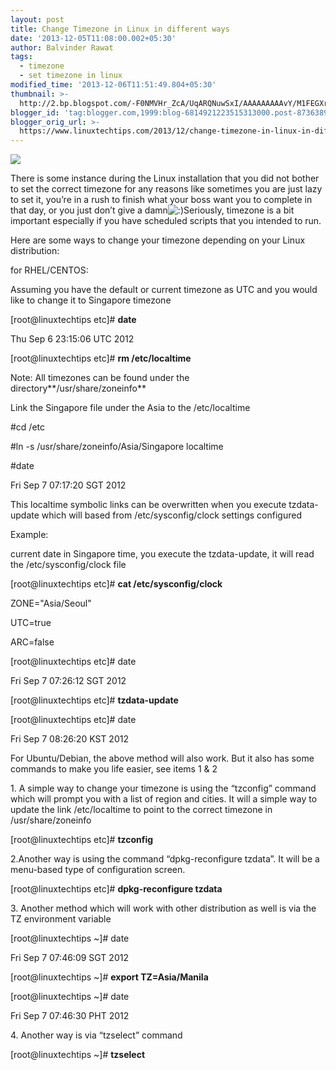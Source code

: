 ```yaml
---
layout: post
title: Change Timezone in Linux in different ways
date: '2013-12-05T11:08:00.002+05:30'
author: Balvinder Rawat
tags:
  - timezone
  - set timezone in linux
modified_time: '2013-12-06T11:51:49.804+05:30'
thumbnail: >-
  http://2.bp.blogspot.com/-F0NMVHr_ZcA/UqARQNuwSxI/AAAAAAAAAvY/M1FEGXrVXd8/s72-c/timezone.png
blogger_id: 'tag:blogger.com,1999:blog-6814921223515313000.post-8736389288405661849'
blogger_orig_url: >-
  https://www.linuxtechtips.com/2013/12/change-timezone-in-linux-in-different.html
---
```

[![](http://2.bp.blogspot.com/-F0NMVHr_ZcA/UqARQNuwSxI/AAAAAAAAAvY/M1FEGXrVXd8/s640/timezone.png)][1]

  

  

There is some instance during the Linux installation that you did not bother to set the correct timezone for any reasons like sometimes you are just lazy to set it, you’re in a rush to finish what your boss want you to complete in that day, or you just don’t give a damn![:)](file:///C:\DOCUME~1\balwinsi\LOCALS~1\Temp\msohtmlclip1\01\clip_image001.gif)Seriously, timezone is a bit important especially if you have scheduled scripts that you intended to run.

Here are some ways to change your timezone depending on your Linux distribution:

for RHEL/CENTOS:

Assuming you have the default or current timezone as UTC and you would like to change it to Singapore timezone

\[root@linuxtechtips etc\]# **date**

Thu Sep 6 23:15:06 UTC 2012 

\[root@linuxtechtips etc\]# **rm /etc/localtime**

Note: All timezones can be found under the directory**/usr/share/zoneinfo**

Link the Singapore file under the Asia to the /etc/localtime

#cd /etc

#ln -s /usr/share/zoneinfo/Asia/Singapore localtime

#date

Fri Sep 7 07:17:20 SGT 2012 

This localtime symbolic links can be overwritten when you execute tzdata-update which will based from /etc/sysconfig/clock settings configured

Example:

current date in Singapore time, you execute the tzdata-update, it will read the /etc/sysconfig/clock file

  

\[root@linuxtechtips etc\]# **cat /etc/sysconfig/clock**

ZONE="Asia/Seoul"

UTC=true

ARC=false

\[root@linuxtechtips etc\]# date

Fri Sep 7 07:26:12 SGT 2012

\[root@linuxtechtips etc\]# **tzdata-update**

\[root@linuxtechtips etc\]# date

Fri Sep 7 08:26:20 KST 2012

For Ubuntu/Debian, the above method will also work. But it also has some commands to make you life easier, see items 1 & 2

1\. A simple way to change your timezone is using the “tzconfig” command which will prompt you with a list of region and cities. It will a simple way to update the link /etc/localtime to point to the correct timezone in /usr/share/zoneinfo

\[root@linuxtechtips etc\]# **tzconfig**

2.Another way is using the command “dpkg-reconfigure tzdata”. It will be a menu-based type of configuration screen.

\[root@linuxtechtips etc\]# **dpkg-reconfigure tzdata**

3\. Another method which will work with other distribution as well is via the TZ environment variable

\[root@linuxtechtips ~\]# date

Fri Sep 7 07:46:09 SGT 2012

\[root@linuxtechtips ~\]# **export TZ=Asia/Manila**

\[root@linuxtechtips ~\]# date

Fri Sep 7 07:46:30 PHT 2012 

4\. Another way is via “tzselect” command

\[root@linuxtechtips ~\]# **tzselect** 

  

  

[1]: http://2.bp.blogspot.com/-F0NMVHr_ZcA/UqARQNuwSxI/AAAAAAAAAvY/M1FEGXrVXd8/s1600/timezone.png

